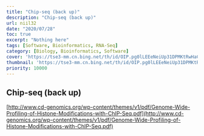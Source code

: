 ```yaml
---
title: "Chip-seq (back up)"
description: "Chip-seq (back up)"
url: niil32
date: "2020/07/28"
toc: true
excerpt: "Nothing here"
tags: [Software, Bioinformatics, RNA-Seq]
category: [Biology, Bioinformatics, Software]
cover: 'https://tse3-mm.cn.bing.net/th/id/OIP.pg0lLEEeNeiUp31DPMKtRwHaCY'
thumbnail: 'https://tse3-mm.cn.bing.net/th/id/OIP.pg0lLEEeNeiUp31DPMKtRwHaCY'
priority: 10000
---
```


## Chip-seq (back up)


[http://www.cd-genomics.org/wp-content/themes/v1/pdf/Genome-Wide-Profiling-of-Histone-Modifications-with-ChIP-Seq.pdf](http://www.cd-genomics.org/wp-content/themes/v1/pdf/Genome-Wide-Profiling-of-Histone-Modifications-with-ChIP-Seq.pdf)
